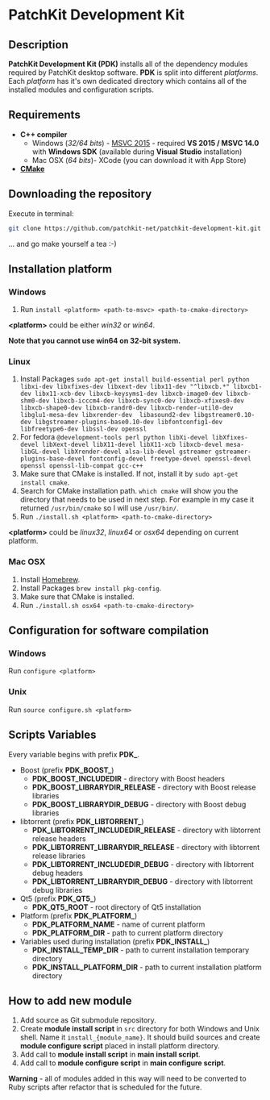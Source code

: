 # PatchKit Development Kit

## Description

**PatchKit Development Kit (PDK)** installs all of the dependency modules required by PatchKit desktop software. **PDK** is split into different *platforms*. Each *platform* has it's own dedicated directory which contains all of the installed modules and configuration scripts.

## Requirements

* **C++ compiler**
  * Windows (*32/64 bits*) - [MSVC 2015](https://www.visualstudio.com/vs/older-downloads/) - required **VS 2015 / MSVC 14.0** with **Windows SDK** (available during **Visual Studio** installation)
  * Mac OSX (*64 bits*)- XCode (you can download it with App Store)
* [**CMake**](https://cmake.org/download/)

## Downloading the repository

Execute in terminal:
``` bash
git clone https://github.com/patchkit-net/patchkit-development-kit.git && cd patchkit-development-kit/ && git submodule update --init --recursive
```
... and go make yourself a tea :-)

## Installation platform

### Windows
1. Run `install <platform> <path-to-msvc> <path-to-cmake-directory>`

**\<platform\>** could be either *win32* or *win64*.

**Note that you cannot use win64 on 32-bit system.**

### Linux
1. Install Packages `sudo apt-get install build-essential perl python libxi-dev libxfixes-dev libxext-dev libx11-dev "^libxcb.*" libxcb1-dev libx11-xcb-dev libxcb-keysyms1-dev libxcb-image0-dev libxcb-shm0-dev libxcb-icccm4-dev libxcb-sync0-dev libxcb-xfixes0-dev libxcb-shape0-dev libxcb-randr0-dev libxcb-render-util0-dev libglu1-mesa-dev libxrender-dev  libasound2-dev libgstreamer0.10-dev libgstreamer-plugins-base0.10-dev libfontconfig1-dev libfreetype6-dev libssl-dev openssl`
  1. For fedora `@development-tools perl python libXi-devel libXfixes-devel libXext-devel libX11-devel libX11-xcb libxcb-devel mesa-libGL-devel libXrender-devel alsa-lib-devel gstreamer gstreamer-plugins-base-devel fontconfig-devel freetype-devel openssl-devel openssl openssl-lib-compat gcc-c++`
2. Make sure that CMake is installed. If not, install it by `sudo apt-get install cmake`.
3. Search for CMake installation path. `which cmake` will show you the directory that needs to be used in next step. For example in my case it returned `/usr/bin/cmake` so I will use `/usr/bin/`.
4. Run `./install.sh <platform> <path-to-cmake-directory>`

**\<platform\>** could be *linux32*, *linux64* or *osx64* depending on current platform.

### Mac OSX
1. Install [Homebrew](https://brew.sh/).
2. Install Packages `brew install pkg-config`.
3. Make sure that CMake is installed.
4. Run `./install.sh osx64 <path-to-cmake-directory>`

## Configuration for software compilation

### Windows
Run `configure <platform>`

### Unix
Run `source configure.sh <platform>`

## Scripts Variables

Every variable begins with prefix **PDK_**.

* Boost (prefix **PDK_BOOST_**)
  * **PDK_BOOST_INCLUDEDIR** - directory with Boost headers
  * **PDK_BOOST_LIBRARYDIR_RELEASE** - directory with Boost release libraries
  * **PDK_BOOST_LIBRARYDIR_DEBUG** - directory with Boost debug libraries
* libtorrent (prefix **PDK_LIBTORRENT_**)
  * **PDK_LIBTORRENT_INCLUDEDIR_RELEASE** - directory with libtorrent release headers
  * **PDK_LIBTORRENT_LIBRARYDIR_RELEASE** - directory with libtorrent release libraries
  * **PDK_LIBTORRENT_INCLUDEDIR_DEBUG** - directory with libtorrent debug headers
  * **PDK_LIBTORRENT_LIBRARYDIR_DEBUG** - directory with libtorrent debug libraries
* Qt5 (prefix **PDK_QT5_**)
  * **PDK_QT5_ROOT** - root directory of Qt5 installation
* Platform (prefix **PDK_PLATFORM_**)
  * **PDK_PLATFORM_NAME** - name of current platform
  * **PDK_PLATFORM_DIR** - path to current platform directory
* Variables used during installation (prefix **PDK_INSTALL_**)
  * **PDK_INSTALL_TEMP_DIR** - path to current installation temporary directory
  * **PDK_INSTALL_PLATFORM_DIR** - path to current installation platform directory

## How to add new module

1. Add source as Git submodule repository.
2. Create **module install script** in `src` directory for both Windows and Unix shell. Name it `install_{module_name}`. It should build sources and create **module configure script** placed in install platform directory.
3. Add call to **module install script** in **main install script**.
4. Add call to **module configure script** in **main configure script**. 

**Warning** - all of modules added in this way will need to be converted to Ruby scripts after refactor that is scheduled for the future.
